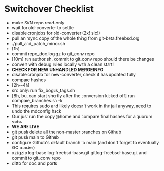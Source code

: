 # Switchover Checklist

*  make SVN repo read-only
*  wait for old-converter to settle
*  disable cronjobs for old-converter (2x! sic!)
*  pull an rsync copy of the whole thing from git-beta.freebsd.org
*  ./pull_and_patch_mirror.sh
*  [1h]
*  commit repo_doc.log.gz to git_conv repo
*  [10m] run author.sh, commit to git_conv repo should there be changes
*  convert with debug rules locally with a clean start!
  * **CHECK FOR NEW UNHANDLED MERGEINFO**
*  disable cronjob for new-converter, check it has updated fully
*  compare hashes
*  [2h--4h]
*  src only: run fix_bogus_tags.sh
*  [8h, but can start shortly after the conversion kicked off] run compare_branches.sh -k
  *  This requires sudo and likely doesn't work in the jail anyway, need to undo the mdconfig hack
  *  Our just run the copy @home and compare final hashes for a quorum vote.
*  **WE ARE LIVE**
*  git push delete all the non-master branches on Github
*  git push main to Github
*  configure Github's default branch to main  (and don't forget to eventually GC master)
*  xz/gzip log-base log-freebsd-base.git gitlog-freebsd-base.git and commit to git_conv repo
*  ditto for doc and ports
